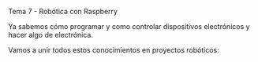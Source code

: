 Tema 7 - Robótica con Raspberry

Ya sabemos cómo programar y como controlar dispositivos electrónicos y hacer algo de electrónica.

Vamos a unir todos estos conocimientos en proyectos robóticos:


